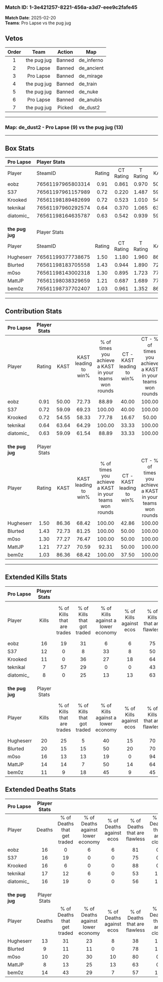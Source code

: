 ### Match ID: 1-3e421257-8221-456a-a3d7-eee9c2fafe45  
**Match Date**: 2025-02-20  
**Teams**: Pro Lapse vs the pug jug  

## Vetos  

| Order | Team | Action | Map |
| :---: | :--: | :----: | --- |
| 1 | the pug jug | Banned | de_inferno |
| 2 | Pro Lapse | Banned | de_ancient |
| 3 | Pro Lapse | Banned | de_mirage |
| 4 | the pug jug | Banned | de_train |
| 5 | the pug jug | Banned | de_nuke |
| 6 | Pro Lapse | Banned | de_anubis |
| 7 | the pug jug | Picked | de_dust2 |

---  

### **Map**: de_dust2 - Pro Lapse (9) vs the pug jug (13)  
---  

## Box Stats  

| **Pro Lapse**   | Player Stats      |        |           |          |       |      |       |         |        |      |     |
| :- | :- | :-: | :-: | :-: | :-: | :-: | :-: | :-: | :-: | :-: | :-: |
| Player          | SteamID           | Rating | CT Rating | T Rating | KAST  | ADR  | Kills | Assists | Deaths | K/D  | HS% |
| eobz            | 76561197965803314 |  0.91  |   0.861   |  0.970   | 50.00 | 68.9 |  16   |    5    |   16   | 1.00 | 25  |
| S37             | 76561197961157989 |  0.72  |   0.220   |  1.487   | 59.09 | 44.2 |  12   |    1    |   16   | 0.75 | 75  |
| Krooked         | 76561198189482699 |  0.72  |   0.523   |  1.010   | 54.55 | 64.2 |  11   |    2    |   16   | 0.69 | 63  |
| teknikal        | 76561197960292574 |  0.64  |   0.370   |  1.065   | 63.64 | 66.2 |   7   |    8    |   17   | 0.41 | 71  |
| diatomic_       | 76561198164635787 |  0.63  |   0.542   |  0.939   | 59.09 | 62.8 |   8   |    3    |   16   | 0.50 | 25  |
|                 |                   |        |           |          |       |      |       |         |        |      |     |
|                 |                   |        |           |          |       |      |       |         |        |      |     |
|                 |                   |        |           |          |       |      |       |         |        |      |     |
| **the pug jug** | Player Stats      |        |           |          |       |      |       |         |        |      |     |
| Player          | SteamID           | Rating | CT Rating | T Rating | KAST  | ADR  | Kills | Assists | Deaths | K/D  | HS% |
| Hugheserr       | 76561199377738675 |  1.50  |   1.180   |  1.960   | 86.36 | 97.6 |  20   |    6    |   13   | 1.54 | 55  |
| Blurted         | 76561198183705558 |  1.43  |   0.944   |  1.890   | 72.73 | 79.0 |  20   |    4    |   9    | 2.22 | 50  |
| m0so            | 76561198143002318 |  1.30  |   0.895   |  1.723   | 77.27 | 80.9 |  16   |    6    |   10   | 1.60 | 12  |
| MattJP          | 76561198038329659 |  1.21  |   0.687   |  1.689   | 77.27 | 64.0 |  14   |    5    |   8    | 1.75 | 42  |
| bem0z           | 76561198737702407 |  1.03  |   0.961   |  1.352   | 86.36 | 69.1 |  11   |    5    |   14   | 0.79 | 45  |
---  

## Contribution Stats  

| **Pro Lapse**   | Player Stats |       |                      |                                                        |                           |                                                             |                          |                                                            |
| :- | :-: | :-: | :-: | :-: | :-: | :-: | :-: | :-: |
| Player          |    Rating    | KAST  | KAST leading to win% | % of times you achieve a KAST in your teams won rounds | CT - KAST leading to win% | CT - % of times you achieve a KAST in your teams won rounds | T - KAST leading to win% | T - % of times you achieve a KAST in your teams won rounds |
| eobz            |     0.91     | 50.00 |        72.73         |                         88.89                          |           40.00           |                           100.00                            |          100.00          |                           85.71                            |
| S37             |     0.72     | 59.09 |        69.23         |                         100.00                         |           40.00           |                           100.00                            |          87.50           |                           100.00                           |
| Krooked         |     0.72     | 54.55 |        58.33         |                         77.78                          |           16.67           |                            50.00                            |          100.00          |                           85.71                            |
| teknikal        |     0.64     | 63.64 |        64.29         |                         100.00                         |           33.33           |                           100.00                            |          87.50           |                           100.00                           |
| diatomic_       |     0.63     | 59.09 |        61.54         |                         88.89                          |           33.33           |                           100.00                            |          85.71           |                           85.71                            |
|                 |              |       |                      |                                                        |                           |                                                             |                          |                                                            |
|                 |              |       |                      |                                                        |                           |                                                             |                          |                                                            |
|                 |              |       |                      |                                                        |                           |                                                             |                          |                                                            |
| **the pug jug** | Player Stats |       |                      |                                                        |                           |                                                             |                          |                                                            |
| Player          |    Rating    | KAST  | KAST leading to win% | % of times you achieve a KAST in your teams won rounds | CT - KAST leading to win% | CT - % of times you achieve a KAST in your teams won rounds | T - KAST leading to win% | T - % of times you achieve a KAST in your teams won rounds |
| Hugheserr       |     1.50     | 86.36 |        68.42         |                         100.00                         |           42.86           |                           100.00                            |          83.33           |                           100.00                           |
| Blurted         |     1.43     | 72.73 |        81.25         |                         100.00                         |           50.00           |                           100.00                            |          100.00          |                           100.00                           |
| m0so            |     1.30     | 77.27 |        76.47         |                         100.00                         |           50.00           |                           100.00                            |          90.91           |                           100.00                           |
| MattJP          |     1.21     | 77.27 |        70.59         |                         92.31                          |           50.00           |                           100.00                            |          81.82           |                           90.00                            |
| bem0z           |     1.03     | 86.36 |        68.42         |                         100.00                         |           37.50           |                           100.00                            |          90.91           |                           100.00                           |
---  

## Extended Kills Stats  

| **Pro Lapse**   | Player Stats |                            |                            |                                    |                         |                              |                                 |                                       |                    |           |
| :- | :-: | :-: | :-: | :-: | :-: | :-: | :-: | :-: | :-: | :-: |
| Player          |    Kills     | % of Kills that are trades | % of Kills that got traded | % of Kills against a lower economy | % of Kills against ecos | % of Kills that are flawless | % of Kills that are close duels | % of Kills that are assisted by flash | Pistol Round Kills | AWP Kills |
| eobz            |      16      |             19             |             31             |                 6                  |            6            |              75              |                0                |                   0                   |         1          |     9     |
| S37             |      12      |             0              |             8              |                 33                 |            8            |              50              |               17                |                   8                   |         2          |     0     |
| Krooked         |      11      |             0              |             36             |                 27                 |           18            |              64              |                9                |                   0                   |         1          |     0     |
| teknikal        |      7       |             57             |             29             |                 0                  |            0            |              43              |                0                |                  14                   |         2          |     0     |
| diatomic_       |      8       |             0              |             25             |                 13                 |           13            |              63              |               25                |                  13                   |         1          |     0     |
|                 |              |                            |                            |                                    |                         |                              |                                 |                                       |                    |           |
|                 |              |                            |                            |                                    |                         |                              |                                 |                                       |                    |           |
|                 |              |                            |                            |                                    |                         |                              |                                 |                                       |                    |           |
| **the pug jug** | Player Stats |                            |                            |                                    |                         |                              |                                 |                                       |                    |           |
| Player          |    Kills     | % of Kills that are trades | % of Kills that got traded | % of Kills against a lower economy | % of Kills against ecos | % of Kills that are flawless | % of Kills that are close duels | % of Kills that are assisted by flash | Pistol Round Kills | AWP Kills |
| Hugheserr       |      20      |             25             |             5              |                 40                 |           15            |              70              |               20                |                   5                   |         3          |     0     |
| Blurted         |      20      |             15             |             15             |                 50                 |           20            |              70              |                5                |                   0                   |         1          |     0     |
| m0so            |      16      |             13             |             13             |                 19                 |            0            |              94              |                0                |                   6                   |         0          |    13     |
| MattJP          |      14      |             14             |             7              |                 50                 |           14            |              64              |                0                |                   0                   |         2          |     0     |
| bem0z           |      11      |             9              |             18             |                 45                 |            9            |              45              |                9                |                  18                   |         2          |     1     |
## Extended Deaths Stats  

| **Pro Lapse**   | Player Stats |                             |                                   |                          |                               |                            |                           |               |
| :- | :-: | :-: | :-: | :-: | :-: | :-: | :-: | :-: |
| Player          |    Deaths    | % of Deaths that get traded | % of Deaths against lower economy | % of Deaths against ecos | % of Deaths that are flawless | % of Deaths that are close | % of Deaths while blinded | Deaths to AWP |
| eobz            |      16      |              0              |                 6                 |            6             |              81               |             0              |             6             |       2       |
| S37             |      16      |             19              |                 0                 |            0             |              75               |             0              |             6             |       1       |
| Krooked         |      16      |              6              |                 0                 |            0             |              88               |             0              |             0             |       6       |
| teknikal        |      17      |             12              |                 6                 |            0             |              53               |             18             |             6             |       2       |
| diatomic_       |      16      |             19              |                 0                 |            0             |              56               |             19             |             6             |       3       |
|                 |              |                             |                                   |                          |                               |                            |                           |               |
|                 |              |                             |                                   |                          |                               |                            |                           |               |
|                 |              |                             |                                   |                          |                               |                            |                           |               |
| **the pug jug** | Player Stats |                             |                                   |                          |                               |                            |                           |               |
| Player          |    Deaths    | % of Deaths that get traded | % of Deaths against lower economy | % of Deaths against ecos | % of Deaths that are flawless | % of Deaths that are close | % of Deaths while blinded | Deaths to AWP |
| Hugheserr       |      13      |             31              |                23                 |            8             |              38               |             15             |             8             |       2       |
| Blurted         |      9       |             11              |                11                 |            0             |              78               |             11             |            11             |       3       |
| m0so            |      10      |             20              |                30                 |            10            |              80               |             0              |            10             |       2       |
| MattJP          |      8       |             13              |                25                 |            13            |              63               |             0              |             0             |       1       |
| bem0z           |      14      |             43              |                29                 |            7             |              57               |             14             |             0             |       1       |
